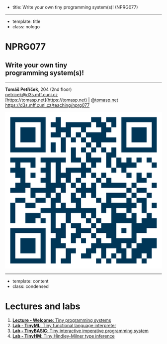 - title: Write your own tiny programming system(s)! (NPRG077)

*****************************************************************************************
- template: title
- class: nologo

# NPRG077
## Write your own tiny<br /> programming system(s)!

---

**Tomáš Petříček**, 204 (2nd floor)  
_<i class="fa fa-envelope"></i>_ [petricek@d3s.mff.cuni.cz](mailto:petricek@d3s.mff.cuni.cz)  
_<i class="fa-solid fa-circle-right"></i>_ [https://tomasp.net](https://tomasp.net) | [@tomasp.net](https://bsky.app/profile/tomasp.net)  
_<i class="fa-solid fa-circle-right"></i>_ https://d3s.mff.cuni.cz/teaching/nprg077

<img src="img/qr.png" id="qr" />

*****************************************************************************************
- template: content
- class: condensed

# Lectures and labs

1. [**Lecture - Welcome**: Tiny programming systems](intro.html)  
1. [**Lab - TinyML**: Tiny functional language interpreter](tinyml.html)  
1. [**Lab - TinyBASIC**: Tiny interactive imperative programming system](tinybasic.html)  
1. [**Lab - TinyHM**: Tiny Hindley-Milner type inference](tinyhm.html)  

<!--
1. [**Lab - TinyProlog**: Tiny declarative logic programming language](tinyprolog.html)  
1. [**Lab - TinySelf**: Tiny prototype-based object-oriented language](tinyself.html)  
1. [**Lab - TinyExcel**: Tiny incremental spreadsheet system](tinyexcel.html)  
-->
